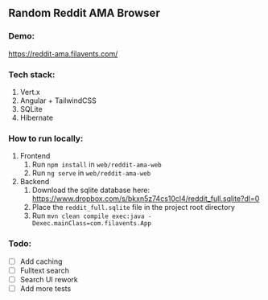 ## Random Reddit AMA Browser

### Demo:
https://reddit-ama.filavents.com/

### Tech stack:
1. Vert.x
2. Angular + TailwindCSS
3. SQLite
4. Hibernate

### How to run locally:
1. Frontend
   1. Run `npm install` in `web/reddit-ama-web`
   2. Run `ng serve` in `web/reddit-ama-web`
3. Backend
   1. Download the sqlite database here:
      https://www.dropbox.com/s/bkxn5z74cs10cl4/reddit_full.sqlite?dl=0
   2. Place the `reddit_full.sqlite` file in the project root directory
   2. Run `mvn clean compile exec:java -Dexec.mainClass=com.filavents.App`

   
### Todo:
- [ ] Add caching
- [ ] Fulltext search
- [ ] Search UI rework
- [ ] Add more tests